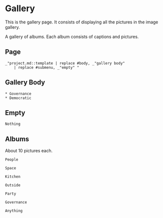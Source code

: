 # Gallery

This is the gallery page. It consists of displaying all the pictures in the
image gallery. 

A gallery of albums. Each album consists of captions and pictures. 

## Page

    _"project.md::template | replace #body, _"gallery body" 
        | replace #submenu, _"empty" "

## Gallery Body

    * Governance
    * Democratic 

## Empty

    Nothing


## Albums

About 10 pictures each.

    People

    Space

    Kitchen

    Outside
        
    Party

    Governance

    Anything

